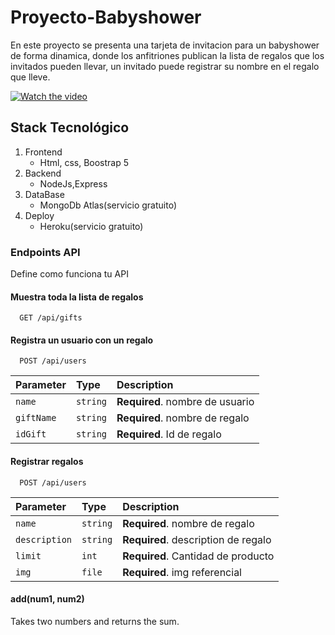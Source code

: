 # Proyecto-Babyshower

En este proyecto se presenta una tarjeta de invitacion para un babyshower de forma dinamica, donde los anfitriones publican la lista de regalos que los invitados pueden llevar, un invitado puede registrar su nombre en el regalo que lleve.

[![Watch the video](https://i.imgur.com/vKb2F1B.png)](https://youtu.be/vt5fpE0bzSY)

## Stack Tecnológico 
 1. Frontend
      - Html, css, Boostrap 5
 2. Backend
      - NodeJs,Express 
 3. DataBase
      - MongoDb Atlas(servicio gratuito)
 4. Deploy
      - Heroku(servicio gratuito)

### Endpoints API
Define como funciona tu API


#### Muestra toda la lista de regalos 

```http
  GET /api/gifts
```
#### Registra un usuario con un regalo

```http
  POST /api/users
```

| Parameter  | Type     | Description                       |
| :--------  | :------- | :-------------------------------- |
| `name`     | `string` | **Required**. nombre de usuario   |
| `giftName` | `string` | **Required**. nombre de regalo    |
| `idGift`   | `string` | **Required**. Id de regalo        |

#### Registrar regalos

```http
  POST /api/users
```

| Parameter    | Type     | Description                            |
| :----------- | :------- | :--------------------------------------|
| `name`       | `string` | **Required**. nombre de regalo         |
| `description`| `string` | **Required**. description de regalo    |
| `limit`      | `int`    | **Required**. Cantidad de producto     |
| `img`        | `file`   | **Required**. img referencial          |

#### add(num1, num2)

Takes two numbers and returns the sum.


